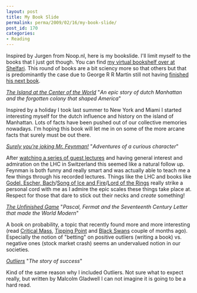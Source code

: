 ```yaml
---
layout: post
title: My Book Slide
permalink: perma/2009/02/16/my-book-slide/
post_id: 170
categories: 
- Reading
---
```


Inspired by Jurgen from Noop.nl, here is my bookslide. I'll limit myself to the
books that I just got though. You can find <a
href="http://www.shelfari.com/ojilles/lists/IsRead#firstBook=0&list=5&sort=dateadded">my
virtual bookshelf over at Shelfari</a>. This round of books are a bit sciency
more so that others but that is predominantly the case due to George R R Martin
still not having <a
href="http://www.georgerrmartin.com/if-update.html">finished his next book</a>.

*<a href="http://www.shelfari.com/books/54118/The-Island-at-the-Center-of-the-World-The-Epic-Story-of-Dutch-Ma">The Island at the Center of the World</a>*
"_An epic story of dutch Manhattan and the forgotten colony that shaped America_"

Inspired by a holiday I took last summer to New York and Miami I started
interesting myself for the dutch influence and history on the island of
Manhattan. Lots of facts have been pushed out of our collective memories
nowadays. I'm hoping this book will let me in on some of the more arcane facts
that surely must be out there.

*<a href="http://www.shelfari.com/books/36322/Surely-You-re-Joking-Mr-Feynman-(Adventures-of-a-Curious-Charact">Surely you're joking Mr. Feynman!</a>*
"_Adventures of a curious character_"

After <a href="http://www.vega.org.uk/video/subseries/8">watching a series of
guest lectures</a> and having general interest and admiration on the LHC in
Switzerland this seemed like a natural follow up. Feynman is both funny and
really smart and was actually able to teach me a few things through his
recorded lectures. Things like the LHC and books like <a
href="http://www.shelfari.com/books/45918/Godel-Escher-Bach-An-Eternal-Golden-Braid">Godel,
Escher, Bach</a>/<a
href="http://www.shelfari.com/booksearch.aspx?keywords=Song+of+Ice+and+Fire">Song
of Ice and Fire</a>/<a
href="http://www.shelfari.com/books/12276/The-Lord-of-the-Rings">Lord of the
Rings</a> really strike a personal cord with me as I admire the epic scales
these things take place at. Respect for those that dare to stick out their
necks and *create* something!

*<a href="http://www.shelfari.com/books/4045910/The-Unfinished-Game-Pascal-Fermat-and-the-Seventeenth-Century-Le">The Unfinished Game</a>*
"_Pascal, Fermat and the Seventeenth Century Letter that made the World Modern_"

A book on probability, a topic that recently found more and more interesting
(read <a
href="http://www.shelfari.com/books/21447/Critical-Mass-How-One-Thing-Leads-to-Another">Critical
Mass</a>, <a
href="http://www.shelfari.com/books/10015/The-Tipping-Point-How-Little-Things-Can-Make-a-Big-Difference">Tipping
Point</a> and <a
href="http://www.shelfari.com/books/370531/The-Black-Swan-The-Impact-of-the-Highly-Improbable">Black
Swans</a> couple of months ago). Especially the notion of "betting" on positive
outliers (writing a book) vs. negative ones (stock market crash) seems an
undervalued notion in our societies.

*<a href="http://www.shelfari.com/books/4057927/Outliers-The-Story-of-Success">Outliers</a>*
"_The story of success_"

Kind of the same reason why I included Outliers. Not sure what to expect
really, but written by Malcolm Gladwell I can not imagine it is going to be a
hard read.
